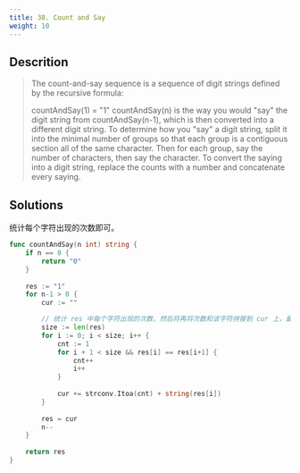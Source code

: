 ```yaml
---
title: 38. Count and Say
weight: 10
---
```

## Descrition
> The count-and-say sequence is a sequence of digit strings defined by the recursive formula:
> 
> countAndSay(1) = "1"
> countAndSay(n) is the way you would "say" the digit string from countAndSay(n-1), which is then converted into a different digit string.
> To determine how you "say" a digit string, split it into the minimal number of groups so that each group is a contiguous section all of the same character. Then for each group, say the number of characters, then say the character. To convert the saying into a digit string, replace the counts with a number and concatenate every saying.


## Solutions

统计每个字符出现的次数即可。

```go
func countAndSay(n int) string {
    if n == 0 {
        return "0"
    }   
    
    res := "1"
    for n-1 > 0 {
        cur := ""

		// 统计 res 中每个字符出现的次数，然后将再将次数和该字符拼接到 cur 上，最后将 cur 赋值给 res
        size := len(res)
        for i := 0; i < size; i++ {
            cnt := 1
            for i + 1 < size && res[i] == res[i+1] {
                cnt++
                i++
            }
            
            cur += strconv.Itoa(cnt) + string(res[i])
        }
        
        res = cur
        n--
    }
    
    return res
}
```
